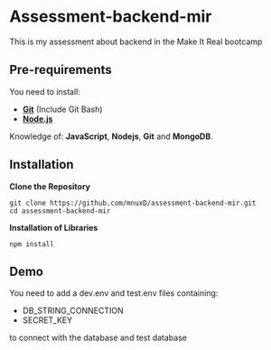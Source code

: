 # Assessment-backend-mir

This is my assessment about backend in the Make It Real bootcamp

## Pre-requirements

You need to install:
- **[Git](https://git-scm.com/downloads)** (Include Git Bash)
- **[Node.js](https://nodejs.org/es/download/)**


Knowledge of: **JavaScript**, **Nodejs**, **Git** and **MongoDB**.



## Installation
**Clone the Repository**
```
git clone https://github.com/mnuxD/assessment-backend-mir.git
cd assessment-backend-mir
```

**Installation of Libraries**
```
npm install
```

## Demo


You need to add a dev.env and test.env files containing:
- DB_STRING_CONNECTION
- SECRET_KEY

to connect with the database and test database
